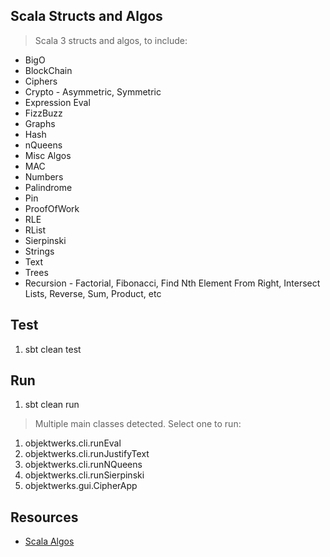 Scala Structs and Algos
-----------------------
>Scala 3 structs and algos, to include:
* BigO
* BlockChain
* Ciphers
* Crypto - Asymmetric, Symmetric
* Expression Eval
* FizzBuzz
* Graphs
* Hash
* nQueens
* Misc Algos
* MAC
* Numbers
* Palindrome
* Pin
* ProofOfWork
* RLE
* RList
* Sierpinski   
* Strings
* Text    
* Trees
* Recursion - Factorial, Fibonacci, Find Nth Element From Right, Intersect Lists, Reverse, Sum, Product, etc

Test
----
1. sbt clean test

Run
---
1. sbt clean run
>Multiple main classes detected. Select one to run:
1. objektwerks.cli.runEval
2. objektwerks.cli.runJustifyText
3. objektwerks.cli.runNQueens
4. objektwerks.cli.runSierpinski
5. objektwerks.gui.CipherApp

Resources
---------
* [Scala Algos](https://github.com/objektwerks/scala.algos)
